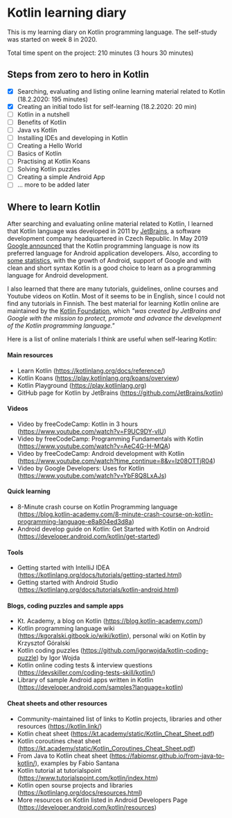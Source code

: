# Kotlin learning diary

This is my learning diary on Kotlin programming language. The self-study was started on week 8 in 2020. 

Total time spent on the project: 210 minutes (3 hours 30 minutes)

## Steps from zero to hero in Kotlin

- [x] Searching, evaluating and listing online learning material related to Kotlin (18.2.2020: 195 minutes)
- [x] Creating an initial todo list for self-learning (18.2.2020: 20 min)
- [ ] Kotlin in a nutshell
- [ ] Benefits of Kotlin
- [ ] Java vs Kotlin
- [ ] Installing IDEs and developing in Kotlin
- [ ] Creating a Hello World
- [ ] Basics of Kotlin
- [ ] Practising at Kotlin Koans
- [ ] Solving Kotlin puzzles
- [ ] Creating a simple Android App
- [ ] ... more to be added later

## Where to learn Kotlin

After searching and evaluating online material related to Kotlin, I learned that Kotlin language was developed in 2011 by [JetBrains](https://www.jetbrains.com/), a software development company headquartered in Czech Republic. In May 2019 [Google announced](https://techcrunch.com/2019/05/07/kotlin-is-now-googles-preferred-language-for-android-app-development/) that the Kotlin programming language is now its preferred language for Android application developers. Also, according to [some statistics](http://codinginfinite.com/top-programming-languages-2020-stats-surveys), with the growth of Android, support of Google and with clean and short syntax Kotlin is a good choice to learn as a programming language for Android development.

I also learned that there are many tutorials, guidelines, online courses and Youtube videos on Kotlin. Most of it seems to be in English, since I could not find any tutorials in Finnish. The best material for learning Kotlin online are maintained by the [Kotlin Foundation](https://kotlinlang.org/foundation/kotlin-foundation.html), which *"was created by JetBrains and Google with the mission to protect, promote and advance the development of the Kotlin programming language."*

Here is a list of online materials I think are useful when self-learing Kotlin:

#### Main resources
- Learn Kotlin (https://kotlinlang.org/docs/reference/)
- Kotlin Koans (https://play.kotlinlang.org/koans/overview)
- Kotlin Playground (https://play.kotlinlang.org)
- GitHub page for Kotlin by JetBrains (https://github.com/JetBrains/kotlin)

#### Videos
- Video by freeCodeCamp: Kotlin in 3 hours (https://www.youtube.com/watch?v=F9UC9DY-vIU)
- Video by freeCodeCamp: Programming Fundamentals with Kotlin (https://www.youtube.com/watch?v=AeC4G-H-MQA)
- Video by freeCodeCamp: Android development with Kotlin (https://www.youtube.com/watch?time_continue=8&v=Iz08OTTjR04)
- Video by Google Developers: Uses for Kotlin (https://www.youtube.com/watch?v=YbF8Q8LxAJs)

#### Quick learning
- 8-Minute crash course on Kotlin Programming language (https://blog.kotlin-academy.com/8-minute-crash-course-on-kotlin-programming-language-e8a804ed3d8a)
- Android develop guide on Kotlin: Get Started with Kotlin on Android (https://developer.android.com/kotlin/get-started)

#### Tools
- Getting started with IntelliJ IDEA (https://kotlinlang.org/docs/tutorials/getting-started.html)
- Getting started with Android Studio (https://kotlinlang.org/docs/tutorials/kotlin-android.html)

#### Blogs, coding puzzles and sample apps
- Kt. Academy, a blog on Kotlin (https://blog.kotlin-academy.com/)
- Kotlin programming language wiki (https://kgoralski.gitbook.io/wiki/kotlin), personal wiki on Kotlin by Krzysztof Góralski
- Kotlin coding puzzles (https://github.com/igorwojda/kotlin-coding-puzzle) by Igor Wojda
- Kotlin online coding tests & interview questions (https://devskiller.com/coding-tests-skill/kotlin/)
- Library of sample Android apps written in Kotlin (https://developer.android.com/samples?language=kotlin)

#### Cheat sheets and other resources
- Community-maintained list of links to Kotlin projects, libraries and other resources (https://kotlin.link/)
- Kotlin cheat sheet (https://kt.academy/static/Kotlin_Cheat_Sheet.pdf)
- Kotlin coroutines cheat sheet (https://kt.academy/static/Kotlin_Coroutines_Cheat_Sheet.pdf)
- From Java to Kotlin cheat sheet (https://fabiomsr.github.io/from-java-to-kotlin/), examples by Fabio Santana
- Kotlin tutorial at tutorialspoint (https://www.tutorialspoint.com/kotlin/index.htm)
- Kotlin open sourse projects and libraries (https://kotlinlang.org/docs/resources.html)
- More resources on Kotlin listed in Android Developers Page (https://developer.android.com/kotlin/resources)
